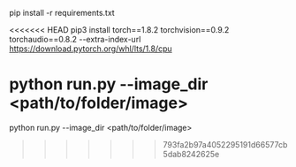 pip install -r requirements.txt

<<<<<<< HEAD
pip3 install torch==1.8.2 torchvision==0.9.2 torchaudio==0.8.2 --extra-index-url https://download.pytorch.org/whl/lts/1.8/cpu

python run.py --image_dir <path/to/folder/image>
=======
python run.py --image_dir <path/to/folder/image>
>>>>>>> 793fa2b97a4052295191d66577cb5dab8242625e
